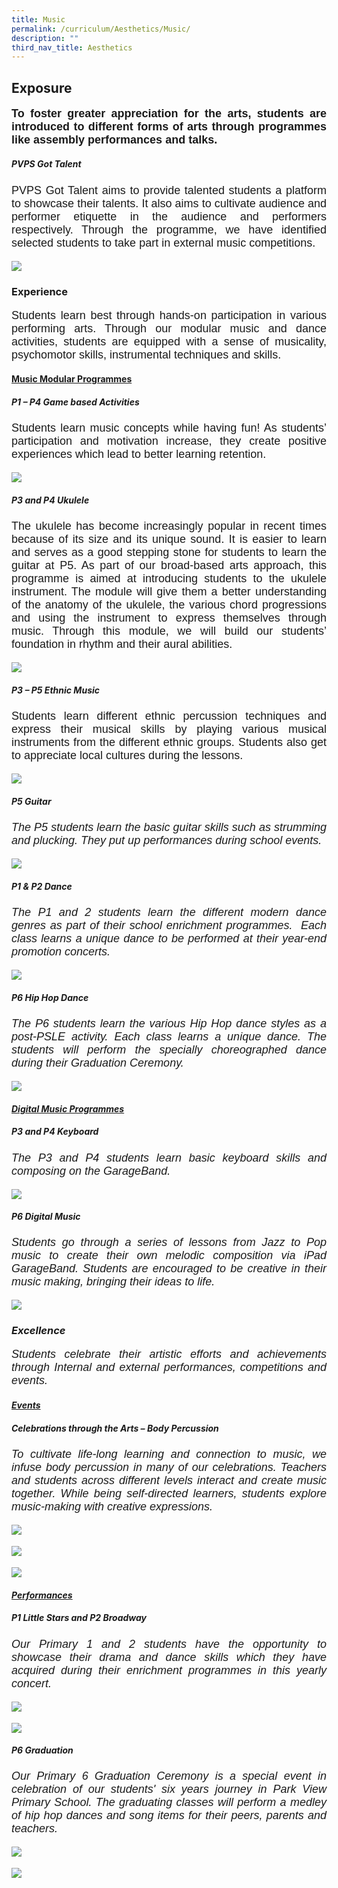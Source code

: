 ```yaml
---
title: Music
permalink: /curriculum/Aesthetics/Music/
description: ""
third_nav_title: Aesthetics
---
```

## **Exposure**

<style type="text/css">
p {font-size:18px;font-family: arial, sans-serif;text-align: justify;}
</style>

<b><p>To foster greater appreciation for the arts, students are introduced to different forms of arts through programmes like assembly performances and talks.</p></b>

##### <i>PVPS Got Talent</i>

<p>PVPS Got Talent aims to provide talented students a platform to showcase their talents. It also aims to cultivate audience and performer etiquette in the audience and performers respectively. Through the programme, we have identified selected students to take part in external music competitions.</p>


![](/images/Curriculum/Aesthetics/Music/PVPSgottalent.png)
  

### Experience

<p>Students learn best through hands-on participation in various performing arts. Through our modular music and dance activities, students are equipped with a sense of musicality, psychomotor skills, instrumental techniques and skills.</p>

#### <u>Music Modular Programmes</u>

##### <i>P1 – P4 Game based Activities</i>

<p>Students learn music concepts while having fun! As students’ participation and motivation increase, they create positive experiences which lead to better learning retention.</p>

![](/images/Curriculum/Aesthetics/Music/P1P4%20Game%20based%20Activities.png)
  

##### <i>P3 and P4 Ukulele</i>

<p>The ukulele has become increasingly popular in recent times because of its size and its unique sound. It is easier to learn and serves as a good stepping stone for students to learn the guitar at P5. As part of our broad-based arts approach, this programme is aimed at introducing students to the ukulele instrument. The module will give them a better understanding of the anatomy of the ukulele, the various chord progressions and using the instrument to express themselves through music. Through this module, we will build our students’ foundation in rhythm and their aural abilities.</p>

![](/images/Curriculum/Aesthetics/Music/P3%20and%20P4%20Ukulele.png)

##### <i> P3 – P5 Ethnic Music</i>

<p>Students learn different ethnic percussion techniques and express their musical skills by playing various musical instruments from the different ethnic groups. Students also get to&nbsp;appreciate local cultures during the lessons.</p>

![](/images/Curriculum/Aesthetics/Music/P3%20–%20P5%20Ethnic%20Music.png)
  

##### <i>P5 Guitar<i>

<p>The P5 students learn the basic guitar skills such as strumming and plucking. They put up performances during school events.</p>
	
![](/images/Curriculum/Aesthetics/Music/P5%20Guitar.png)
  
##### <i>P1 &amp; P2 Dance<i>

<p>The P1 and 2 students learn the different modern dance genres as part of their school enrichment programmes.&nbsp; Each class learns a unique dance to be performed at their year-end promotion concerts.</p>

![](/images/Curriculum/Aesthetics/Music/P1%20and%20P2%20Dance.png)


##### <i>P6 Hip Hop Dance</i>

<p>The P6 students learn the various Hip Hop dance styles as a post-PSLE activity. Each class learns a unique dance. The students will perform the specially choreographed dance during their Graduation Ceremony.</p>

![](/images/Curriculum/Aesthetics/Music/P6%20Hip%20Hop%20Dance.png)

#### 	<u> Digital Music Programmes</u>
##### <i>P3 and P4 Keyboard</i>

<p>The P3 and P4 students learn basic keyboard skills and composing on the GarageBand.</p>

![](/images/Curriculum/Aesthetics/Music/P3%20and%20P4%20Keyboard.png)
  

##### <i>P6 Digital Music</i>

<p>Students go through a series of lessons from Jazz to Pop music to create their own melodic composition via iPad GarageBand. Students are encouraged to be creative in their music making, bringing their ideas to life.</p>

![](/images/Curriculum/Aesthetics/Music/P6%20Digital%20Music.png)

### Excellence

<p>Students celebrate their artistic efforts and achievements through Internal and external performances, competitions and events.</p>

#### 	<u>Events</u>
##### <i>Celebrations through the Arts – Body Percussion</i>
<p>To cultivate life-long learning and connection to music, we infuse body percussion in many of our celebrations. Teachers and students across different levels interact and create music together. While being self-directed learners, students explore music-making with creative expressions.</p>

![](/images/Curriculum/Aesthetics/Music/Celebrations%20through%20the%20Arts%20–%20Body%20Percussion.png)

![](/images/Curriculum/Aesthetics/Music/Celebrations%20through%20the%20Arts%20%20Body%20Percussion_1.png)
	
![](/images/Curriculum/Aesthetics/Music/Celebrations%20through%20the%20Arts%20%20Body%20Percussion_2.png)

#### <u>Performances</u>
##### <i>P1 Little Stars and P2 Broadway</i>

<p>Our Primary 1 and 2 students have the opportunity to showcase their drama and dance skills which they have acquired during their enrichment programmes in this yearly concert.</p>

![](/images/Curriculum/Aesthetics/Music/P1%20and%20P2%20Little%20Star%20broadway.png)
  
![](/images/Curriculum/Aesthetics/Music/P1P2Dance.jpg)

      
##### <i>P6 Graduation</i>

<p>Our Primary 6 Graduation Ceremony is a special event in celebration of our students' six years journey in Park View Primary School. The graduating classes will perform a medley of hip hop dances and song items for their peers, parents and teachers.<p>
	
![](/images/Curriculum/Aesthetics/Music/P6%20Graduation_1.png)

![](/images/Curriculum/Aesthetics/Music/P6%20Graduation.png)